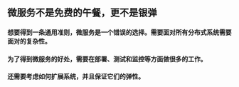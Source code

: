 ## 微服务不是免费的午餐，更不是银弹
#### 想要得到一条通用准则，微服务是一个错误的选择。需要面对所有分布式系统需要面对的复杂性。
#### 为了得到微服务的好处，需要在部署、测试和监控等方面做很多的工作。
#### 还需要考虑如何扩展系统，并且保证它们的弹性。